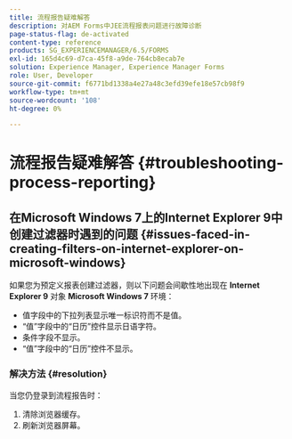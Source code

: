 ```yaml
---
title: 流程报告疑难解答
description: 对AEM Forms中JEE流程报表问题进行故障诊断
page-status-flag: de-activated
content-type: reference
products: SG_EXPERIENCEMANAGER/6.5/FORMS
exl-id: 165d4c69-d7ca-45f8-a9de-764cb8ecab7e
solution: Experience Manager, Experience Manager Forms
role: User, Developer
source-git-commit: f6771bd1338a4e27a48c3efd39efe18e57cb98f9
workflow-type: tm+mt
source-wordcount: '108'
ht-degree: 0%

---
```


# 流程报告疑难解答 {#troubleshooting-process-reporting}

## 在Microsoft Windows 7上的Internet Explorer 9中创建过滤器时遇到的问题 {#issues-faced-in-creating-filters-on-internet-explorer-on-microsoft-windows}

如果您为预定义报表创建过滤器，则以下问题会间歇性地出现在 **Internet Explorer 9** 对象 **Microsoft Windows 7** 环境：

* 值字段中的下拉列表显示唯一标识符而不是值。
* “值”字段中的“日历”控件显示日语字符。
* 条件字段不显示。
* “值”字段中的“日历”控件不显示。

### 解决方法 {#resolution}

当您仍登录到流程报告时：

1. 清除浏览器缓存。
1. 刷新浏览器屏幕。
